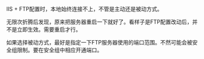 IIS + FTP配置时，本地始终连接不上，不管是主动还是被动方式。

无限次折腾后发现，原来把服务器重启一下就好了。看样子是FTP配置改动后，并不是立即生效。需要重启才行。

如果选择被动方式，最好是指定一下FTP服务器使用的端口范围。不然可能会被安全组限制。要在安全组中相应开通端口。
